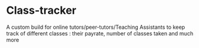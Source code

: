 # Class-tracker
A custom build for online tutors/peer-tutors/Teaching Assistants to keep track of different classes : their payrate, number of classes taken and much more
